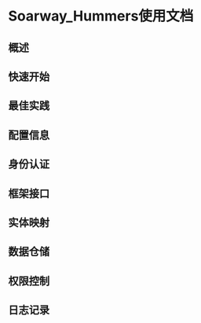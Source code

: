 # Soarway_Hummers使用文档
## 概述
## 快速开始
## 最佳实践
## 配置信息
## 身份认证
## 框架接口
## 实体映射
## 数据仓储
## 权限控制
## 日志记录
